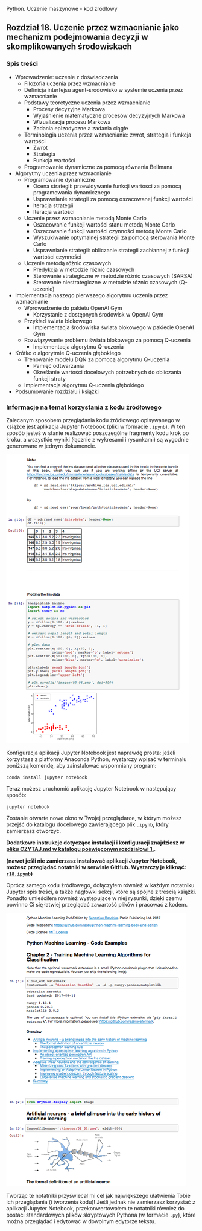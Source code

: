 Python. Uczenie maszynowe - kod źródłowy


##  Rozdział 18. Uczenie przez wzmacnianie jako mechanizm podejmowania decyzji w skomplikowanych środowiskach


### Spis treści

- Wprowadzenie: uczenie z doświadczenia
  - Filozofia uczenia przez wzmacnianie
  - Definicja interfejsu agent-środowisko w systemie uczenia przez wzmacnianie
  - Podstawy teoretyczne uczenia przez wzmacnianie
    - Procesy decyzyjne Markowa
    - Wyjaśnienie matematyczne procesów decyzyjnych Markowa
    - Wizualizacja procesu Markowa
    - Zadania epizodyczne a zadania ciągłe
  - Terminologia uczenia przez wzmacnianie: zwrot, strategia i funkcja wartości
    - Zwrot
    - Strategia
    - Funkcja wartości
  - Programowanie dynamiczne za pomocą równania Bellmana
- Algorytmy uczenia przez wzmacnianie
  - Programowanie dynamiczne
    - Ocena strategii: przewidywanie funkcji wartości za pomocą programowania dynamicznego
    - Usprawnianie strategii za pomocą oszacowanej funkcji wartości
    - Iteracja strategii
    - Iteracja wartości
  - Uczenie przez wzmacnianie metodą Monte Carlo
    - Oszacowanie funkcji wartości stanu metodą Monte Carlo
    - Oszacowanie funkcji wartości czynności metodą Monte Carlo
    - Wyszukiwanie optymalnej strategii za pomocą sterowania Monte Carlo
    - Usprawnianie strategii: obliczanie strategii zachłannej z funkcji wartości czynności
  - Uczenie metodą różnic czasowych
    - Predykcja w metodzie różnic czasowych
    - Sterowanie strategiczne w metodzie różnic czasowych (SARSA)
    - Sterowanie niestrategiczne w metodzie różnic czasowych (Q-uczenie)
- Implementacja naszego pierwszego algorytmu uczenia przez wzmacnianie
  - Wprowadzenie do pakietu OpenAI Gym
    - Korzystanie z dostępnych środowisk w OpenAI Gym
  - Przykład świata blokowego
    - Implementacja środowiska świata blokowego w pakiecie OpenAI Gym
  - Rozwiązywanie problemu świata blokowego za pomocą Q-uczenia
    - Implementacja algorytmu Q-uczenia
- Krótko o algorytmie Q-uczenia głębokiego
  - Trenowanie modelu DQN za pomocą algorytmu Q-uczenia
    - Pamięć odtwarzania
    - Określanie wartości docelowych potrzebnych do obliczania funkcji straty
  - Implementacja algorytmu Q-uczenia głębokiego
- Podsumowanie rozdziału i książki

### Informacje na temat korzystania z kodu źródłowego

Zalecanym sposobem przeglądania kodu źródłowego opisywanego w książce jest aplikacja Jupyter Notebook (pliki w formacie `.ipynb`). W ten sposób jesteś w stanie realizować poszczególne fragmenty kodu krok po kroku, a wszystkie wyniki (łącznie z wykresami i rysunkami) są wygodnie generowane w jednym dokumencie.

![](../r02/rysunki/jupyter-przyklad-1.png)



Konfiguracja aplikacji Jupyter Notebook jest naprawdę prosta: jeżeli korzystasz z platformy Anaconda Python, wystarczy wpisać w terminalu poniższą komendę, aby zainstalować wspomniany program:

    conda install jupyter notebook

Teraz możesz uruchomić aplikację Jupyter Notebook w następujący sposób:

    jupyter notebook

Zostanie otwarte nowe okno w Twojej przeglądarce, w którym możesz przejść do katalogu docelowego zawierającego plik `.ipynb`, który zamierzasz otworzyć.

**Dodatkowe instrukcje dotyczące instalacji i konfiguracji znajdziesz w [pliku CZYTAJ.md w katalogu poświęconym rozdziałowi 1.](../r01/CZYTAJ.md)**.

**(nawet jeśli nie zamierzasz instalować aplikacji Jupyter Notebook, możesz przeglądać notatniki w serwisie GitHub. Wystarczy je kliknąć: [`r18.ipynb`](r18.ipynb))**

Oprócz samego kodu źródłowego, dołączyłem również w każdym notatniku Jupyter spis treści, a także nagłówki sekcji, które są spójne z treścią książki. Ponadto umieściłem również występujące w niej rysunki, dzięki czemu powinno Ci się łatwiej przeglądać zawartość plików i pracować z kodem.

![](../r02/rysunki/jupyter-przyklad-2.png)


Tworząc te notatniki przyświecał mi cel jak największego ułatwienia Tobie ich przeglądania (i tworzenia kodu)! Jeśli jednak nie zamierzasz korzystać z aplikacji Jupyter Notebook, przekonwertowałem te notatniki również do postaci standardowych plików skryptowych Pythona (w formacie `.py`), które można przeglądać i edytować w dowolnym edytorze tekstu. 
